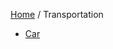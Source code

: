 <head>
    <link rel="stylesheet" type="text/css" media="all" href="/style.css">
</head>

[Home](/index.md) / Transportation

* [Car](car.md)